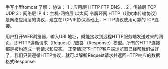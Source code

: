 手写小型tomcat
了解：
协议：
1：应用层 HTTP FTP DNS ...
2：传输层 TCP UDP
3：网络层 IP
4：主机-网络层 以太网 令牌环网
HTTP（超文本传输协议）是网络应用层的协议，建立在TCP/IP协议基础上，HTTP协议使用可靠的TCP连接。
 
用户打开WEB浏览器，输入URL地址，就能接收到远程HTTP服务端发送过来的网页，即HTTP遵循请求（Request）/应答（Response）模型。所有的HTTP连接都是被构造成一套请求和应答。
正常情况下HTTP客户端浏览器已经帮我们做好了，我们只要遵循HTTP协议，就可以解析Request请求并返回HTTP响应的数据格式Response.
